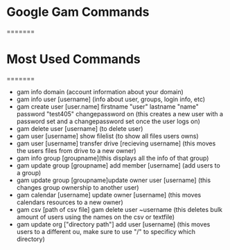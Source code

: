 # Google Gam Commands
======= 
# Most Used Commands
=======
<ul>
	<li>gam info domain (account information about your domain)
	</li>
	<li>gam info user [username] (info about user, groups, login info, etc)</li>
	<li>
	gam create user [user.name] firstname "user" lastname "name" password "test405" changepassword on (this creates a new user with a password set and a changepassword set once the user logs on)
	</li>
	<li>gam delete user [username] (to delete user)
	</li>
	<li>gam user [username] show filelist (to show all files users owns)</li>
	<li>gam user [username] transfer drive [recieving username] (this moves the users files from drive to a new owner)
	</li>
	<li>
	gam info group [groupname](this displays all the info of that group)
	</li>
	<li>
	gam update group [groupname] add member [username] (add users to a group)
	</li>
	<li>
	gam update group [groupname]update owner user [username] (this changes group ownership to another user)
	</li>
	<li>
	gam calendar [username] update owner [username] (this moves calendars resources to a new owner)
	</li>
	<li>
	gam csv [path of csv file] gam delete user ~username (this deletes bulk amount of users using the names on the csv or textfile)
	</li>
	<li>
	gam update org ["directory path"] add user [username] (this moves users to a different ou, make sure to use "/" to specificy which directory)
	</li>
	



</ul>